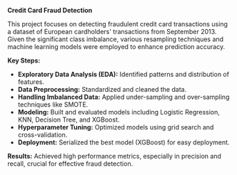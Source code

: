 **Credit Card Fraud Detection**

This project focuses on detecting fraudulent credit card transactions using a dataset of European cardholders' transactions from September 2013. Given the significant class imbalance, various resampling techniques and machine learning models were employed to enhance prediction accuracy.

**Key Steps:**
- **Exploratory Data Analysis (EDA):** Identified patterns and distribution of features.
- **Data Preprocessing:** Standardized and cleaned the data.
- **Handling Imbalanced Data:** Applied under-sampling and over-sampling techniques like SMOTE.
- **Modeling:** Built and evaluated models including Logistic Regression, KNN, Decision Tree, and XGBoost.
- **Hyperparameter Tuning:** Optimized models using grid search and cross-validation.
- **Deployment:** Serialized the best model (XGBoost) for easy deployment.

**Results:**
Achieved high performance metrics, especially in precision and recall, crucial for effective fraud detection.
